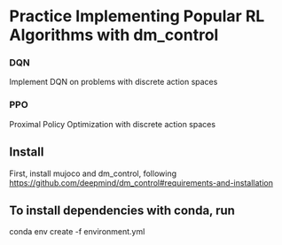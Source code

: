 # Practice Implementing Popular RL Algorithms with dm_control
### DQN
Implement DQN on problems with discrete action spaces

### PPO
Proximal Policy Optimization with discrete action spaces

## Install
First, install mujoco and dm_control, following https://github.com/deepmind/dm_control#requirements-and-installation
## To install dependencies with conda, run
conda env create -f environment.yml
